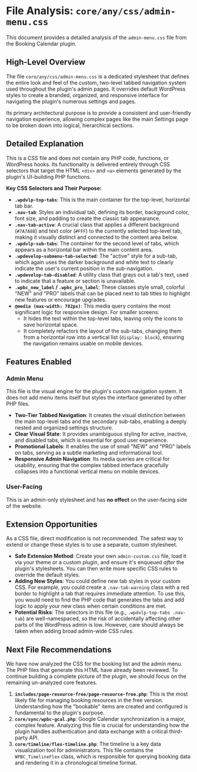 # File Analysis: `core/any/css/admin-menu.css`

This document provides a detailed analysis of the `admin-menu.css` file from the Booking Calendar plugin.

## High-Level Overview

The file `core/any/css/admin-menu.css` is a dedicated stylesheet that defines the entire look and feel of the custom, two-level tabbed navigation system used throughout the plugin's admin pages. It overrides default WordPress styles to create a branded, organized, and responsive interface for navigating the plugin's numerous settings and pages.

Its primary architectural purpose is to provide a consistent and user-friendly navigation experience, allowing complex pages like the main Settings page to be broken down into logical, hierarchical sections.

## Detailed Explanation

This is a CSS file and does not contain any PHP code, functions, or WordPress hooks. Its functionality is delivered entirely through CSS selectors that target the HTML `<div>` and `<a>` elements generated by the plugin's UI-building PHP functions.

**Key CSS Selectors and Their Purpose:**

*   **`.wpdvlp-top-tabs`**: This is the main container for the top-level, horizontal tab bar.
*   **`.nav-tab`**: Styles an individual tab, defining its border, background color, font size, and padding to create the classic tab appearance.
*   **`.nav-tab-active`**: A crucial class that applies a different background (`#7A7A88`) and text color (`#FFF`) to the currently selected top-level tab, making it visually distinct and connected to the content area below.
*   **`.wpdvlp-sub-tabs`**: The container for the second level of tabs, which appears as a horizontal bar within the main content area.
*   **`.wpdevelop-submenu-tab-selected`**: The "active" style for a sub-tab, which again uses the darker background and white text to clearly indicate the user's current position in the sub-navigation.
*   **`.wpdevelop-tab-disabled`**: A utility class that grays out a tab's text, used to indicate that a feature or section is unavailable.
*   **`.wpbc_new_label` / `.wpbc_pro_label`**: These classes style small, colorful "NEW" and "PRO" labels that can be placed next to tab titles to highlight new features or encourage upgrades.
*   **`@media (max-width: 782px)`**: This media query contains the most significant logic for responsive design. For smaller screens:
    *   It hides the text within the top-level tabs, leaving only the icons to save horizontal space.
    *   It completely refactors the layout of the sub-tabs, changing them from a horizontal row into a vertical list (`display: block`), ensuring the navigation remains usable on mobile devices.

## Features Enabled

### Admin Menu

This file is the visual engine for the plugin's custom navigation system. It does not add menu items itself but styles the interface generated by other PHP files.

*   **Two-Tier Tabbed Navigation**: It creates the visual distinction between the main top-level tabs and the secondary sub-tabs, enabling a deeply nested and organized settings structure.
*   **Clear Visual State**: It provides unambiguous styling for active, inactive, and disabled tabs, which is essential for good user experience.
*   **Promotional Labels**: It enables the use of small "NEW" and "PRO" labels on tabs, serving as a subtle marketing and informational tool.
*   **Responsive Admin Navigation**: Its media queries are critical for usability, ensuring that the complex tabbed interface gracefully collapses into a functional vertical menu on mobile devices.

### User-Facing

This is an admin-only stylesheet and has **no effect** on the user-facing side of the website.

## Extension Opportunities

As a CSS file, direct modification is not recommended. The safest way to extend or change these styles is to use a separate, custom stylesheet.

*   **Safe Extension Method**: Create your own `admin-custom.css` file, load it via your theme or a custom plugin, and ensure it's enqueued *after* the plugin's stylesheets. You can then write more specific CSS rules to override the default styles.
*   **Adding New Styles**: You could define new tab styles in your custom CSS. For example, you could create a `.nav-tab-warning` class with a red border to highlight a tab that requires immediate attention. To use this, you would need to find the PHP code that generates the tabs and add logic to apply your new class when certain conditions are met.
*   **Potential Risks**: The selectors in this file (e.g., `.wpdvlp-top-tabs .nav-tab`) are well-namespaced, so the risk of accidentally affecting other parts of the WordPress admin is low. However, care should always be taken when adding broad admin-wide CSS rules.

## Next File Recommendations

We have now analyzed the CSS for the booking list and the admin menu. The PHP files that generate this HTML have already been reviewed. To continue building a complete picture of the plugin, we should focus on the remaining un-analyzed core features.

1.  **`includes/page-resource-free/page-resource-free.php`**: This is the most likely file for managing booking resources in the free version. Understanding how the "bookable" items are created and configured is fundamental to the plugin's purpose.
2.  **`core/sync/wpbc-gcal.php`**: Google Calendar synchronization is a major, complex feature. Analyzing this file is crucial for understanding how the plugin handles authentication and data exchange with a critical third-party API.
3.  **`core/timeline/flex-timeline.php`**: The timeline is a key data visualization tool for administrators. This file contains the `WPBC_TimelineFlex` class, which is responsible for querying booking data and rendering it in a chronological timeline format.
